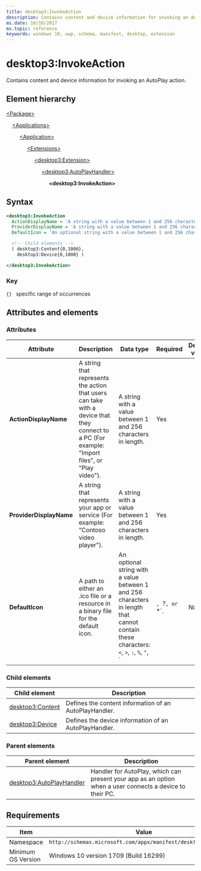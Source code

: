 ```yaml
---
title: desktop3:InvokeAction
description: Contains content and device information for invoking an AutoPlay action.
ms.date: 10/10/2017
ms.topic: reference
keywords: windows 10, uwp, schema, manifest, desktop, extension 
---
```


# desktop3:InvokeAction

Contains content and device information for invoking an AutoPlay action.

## Element hierarchy

[\<Package\>](element-package.md)

&nbsp;&nbsp;&nbsp;&nbsp;[\<Applications\>](element-applications.md)

&nbsp;&nbsp;&nbsp;&nbsp; &nbsp;&nbsp;&nbsp;&nbsp;[\<Application\>](element-application.md)

&nbsp;&nbsp;&nbsp;&nbsp; &nbsp;&nbsp;&nbsp;&nbsp; &nbsp;&nbsp;&nbsp;&nbsp;[\<Extensions\>](element-1-extensions.md)

&nbsp;&nbsp;&nbsp;&nbsp; &nbsp;&nbsp;&nbsp;&nbsp; &nbsp;&nbsp;&nbsp;&nbsp; &nbsp;&nbsp;&nbsp;&nbsp;[\<desktop3:Extension\>](element-desktop3-extension.md)

&nbsp;&nbsp;&nbsp;&nbsp; &nbsp;&nbsp;&nbsp;&nbsp; &nbsp;&nbsp;&nbsp;&nbsp; &nbsp;&nbsp;&nbsp;&nbsp; &nbsp;&nbsp;&nbsp;&nbsp;[\<desktop3:AutoPlayHandler\>](element-desktop3-autoplayhandler.md)

&nbsp;&nbsp;&nbsp;&nbsp; &nbsp;&nbsp;&nbsp;&nbsp; &nbsp;&nbsp;&nbsp;&nbsp; &nbsp;&nbsp;&nbsp;&nbsp; &nbsp;&nbsp;&nbsp;&nbsp; &nbsp;&nbsp;&nbsp;&nbsp;**\<desktop3:InvokeAction\>**

## Syntax

```xml
<desktop3:InvokeAction
  ActionDisplayName = 'A string with a value between 1 and 256 characters in length.'
  ProviderDisplayName = 'A string with a value between 1 and 256 characters in length.'
  DefaultIcon = 'An optional string with a value between 1 and 256 characters in length that cannot contain these characters: <, >, :, %, ", |, ?, or *.' >

  <!-- Child elements -->
  ( desktop3:Content{0,1000},
    desktop3:Device{0,1000} )

</desktop3:InvokeAction>
```

### Key

`{}`   specific range of occurrences

## Attributes and elements

### Attributes

| Attribute | Description | Data type | Required | Default value |
|-|-|-|-|-|
| **ActionDisplayName** | A string that represents the action that users can take with a device that they connect to a PC (For example: "Import files", or "Play video"). | A string with a value between 1 and 256 characters in length. | Yes |  |
| **ProviderDisplayName** | A string that represents your app or service (For example: "Contoso video player"). | A string with a value between 1 and 256 characters in length. | Yes |  |
| **DefaultIcon** | A path to either an .ico file or a resource in a binary file for the default icon.  | An optional string with a value between 1 and 256 characters in length that cannot contain these characters: `<`, `>`, `:`, `%`, `"`, `|`, `?`, or `*`. | No |  |

### Child elements

| Child element | Description |
|-|-|
| [desktop3:Content](element-desktop3-content.md) | Defines the content information of an AutoPlayHandler. |  
| [desktop3:Device](element-desktop3-device.md) | Defines the device information of an AutoPlayHandler. |

### Parent elements

| Parent element | Description |
|-|-|
| [desktop3:AutoPlayHandler](element-desktop3-autoplayhandler.md) | Handler for AutoPlay, which can present your app as an option when a user connects a device to their PC. |

## Requirements

| Item  | Value  |
|--|--|
| Namespace | `http://schemas.microsoft.com/appx/manifest/desktop/windows10/3` |
| Minimum OS Version | Windows 10 version 1709 (Build 16299) |
